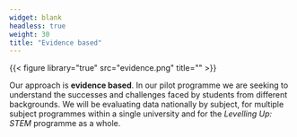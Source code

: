 ```yaml
---
widget: blank
headless: true
weight: 30
title: "Evidence based"
---
```


{{< figure library="true" src="evidence.png" title="" >}}

Our approach is **evidence based**. In our pilot programme we are seeking to understand the successes and challenges faced by students from different backgrounds. We will be evaluating data nationally by subject, for multiple subject programmes within a single university and for the _Levelling Up: STEM_ programme as a whole.

